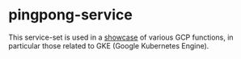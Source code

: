 # pingpong-service

This service-set is used in a [showcase](https://github.com/grzzboot/pingpong-service/wiki) of various GCP functions, in particular those related to GKE (Google Kubernetes Engine).